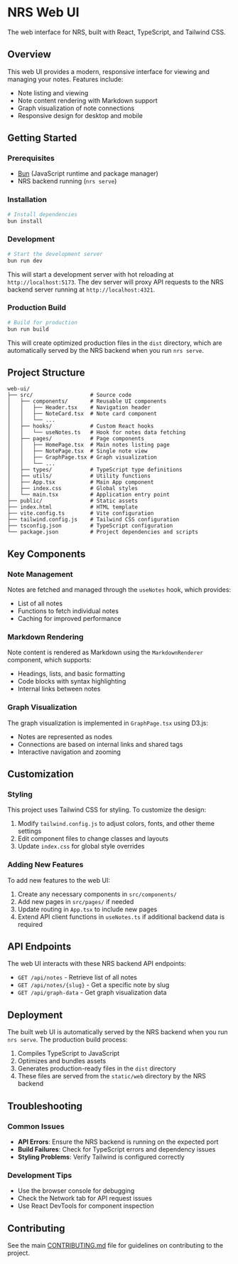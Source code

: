 # NRS Web UI

The web interface for NRS, built with React, TypeScript, and Tailwind CSS.

## Overview

This web UI provides a modern, responsive interface for viewing and managing your notes. Features include:

- Note listing and viewing
- Note content rendering with Markdown support
- Graph visualization of note connections
- Responsive design for desktop and mobile

## Getting Started

### Prerequisites

- [Bun](https://bun.sh/) (JavaScript runtime and package manager)
- NRS backend running (`nrs serve`)

### Installation

```bash
# Install dependencies
bun install
```

### Development

```bash
# Start the development server
bun run dev
```

This will start a development server with hot reloading at `http://localhost:5173`. The dev server will proxy API requests to the NRS backend server running at `http://localhost:4321`.

### Production Build

```bash
# Build for production
bun run build
```

This will create optimized production files in the `dist` directory, which are automatically served by the NRS backend when you run `nrs serve`.

## Project Structure

```
web-ui/
├── src/                  # Source code
│   ├── components/       # Reusable UI components
│   │   ├── Header.tsx    # Navigation header
│   │   ├── NoteCard.tsx  # Note card component
│   │   └── ...
│   ├── hooks/            # Custom React hooks
│   │   └── useNotes.ts   # Hook for notes data fetching
│   ├── pages/            # Page components
│   │   ├── HomePage.tsx  # Main notes listing page
│   │   ├── NotePage.tsx  # Single note view
│   │   ├── GraphPage.tsx # Graph visualization
│   │   └── ...
│   ├── types/            # TypeScript type definitions
│   ├── utils/            # Utility functions
│   ├── App.tsx           # Main App component
│   ├── index.css         # Global styles
│   └── main.tsx          # Application entry point
├── public/               # Static assets
├── index.html            # HTML template
├── vite.config.ts        # Vite configuration
├── tailwind.config.js    # Tailwind CSS configuration
├── tsconfig.json         # TypeScript configuration
└── package.json          # Project dependencies and scripts
```

## Key Components

### Note Management

Notes are fetched and managed through the `useNotes` hook, which provides:

- List of all notes
- Functions to fetch individual notes
- Caching for improved performance

### Markdown Rendering

Note content is rendered as Markdown using the `MarkdownRenderer` component, which supports:

- Headings, lists, and basic formatting
- Code blocks with syntax highlighting
- Internal links between notes

### Graph Visualization

The graph visualization is implemented in `GraphPage.tsx` using D3.js:

- Notes are represented as nodes
- Connections are based on internal links and shared tags
- Interactive navigation and zooming

## Customization

### Styling

This project uses Tailwind CSS for styling. To customize the design:

1. Modify `tailwind.config.js` to adjust colors, fonts, and other theme settings
2. Edit component files to change classes and layouts
3. Update `index.css` for global style overrides

### Adding New Features

To add new features to the web UI:

1. Create any necessary components in `src/components/`
2. Add new pages in `src/pages/` if needed
3. Update routing in `App.tsx` to include new pages
4. Extend API client functions in `useNotes.ts` if additional backend data is required

## API Endpoints

The web UI interacts with these NRS backend API endpoints:

- `GET /api/notes` - Retrieve list of all notes
- `GET /api/notes/{slug}` - Get a specific note by slug
- `GET /api/graph-data` - Get graph visualization data

## Deployment

The built web UI is automatically served by the NRS backend when you run `nrs serve`. The production build process:

1. Compiles TypeScript to JavaScript
2. Optimizes and bundles assets
3. Generates production-ready files in the `dist` directory
4. These files are served from the `static/web` directory by the NRS backend

## Troubleshooting

### Common Issues

- **API Errors**: Ensure the NRS backend is running on the expected port
- **Build Failures**: Check for TypeScript errors and dependency issues
- **Styling Problems**: Verify Tailwind is configured correctly

### Development Tips

- Use the browser console for debugging
- Check the Network tab for API request issues
- Use React DevTools for component inspection

## Contributing

See the main [CONTRIBUTING.md](../CONTRIBUTING.md) file for guidelines on contributing to the project.